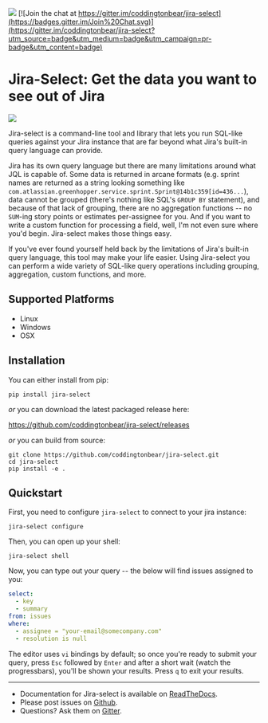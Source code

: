 ![](https://github.com/coddingtonbear/jira-select/workflows/Run%20Tests/badge.svg) [![Join the chat at https://gitter.im/coddingtonbear/jira-select](https://badges.gitter.im/Join%20Chat.svg)](https://gitter.im/coddingtonbear/jira-select?utm_source=badge&utm_medium=badge&utm_campaign=pr-badge&utm_content=badge)

# Jira-Select: Get the data you want to see out of Jira

![](https://coddingtonbear-public.s3-us-west-2.amazonaws.com/github/jira-select/demo.3.gif)

Jira-select is a command-line tool and library that lets you run SQL-like
queries against your Jira instance that are far beyond what Jira's built-in
query language can provide.

Jira has its own query language
but there are many limitations around what JQL is capable of.
Some data is returned in arcane formats
(e.g. sprint names are returned as a string looking something like
``com.atlassian.greenhopper.service.sprint.Sprint@14b1c359[id=436...``),
data cannot be grouped (there's nothing like SQL's `GROUP BY` statement),
and because of that lack of grouping, there are no aggregation functions --
no `SUM`-ing story points or estimates per-assignee for you.
And if you want to write a custom function for processing a field,
well, I'm not even sure where you'd begin.
Jira-select makes those things easy.

If you've ever found yourself held back by the limitations of Jira's
built-in query language, this tool may make your life easier.
Using Jira-select you can perform a wide variety of SQL-like query
operations including grouping, aggregation, custom functions, and more.

## Supported Platforms

- Linux
- Windows
- OSX

## Installation

You can either install from pip:

```
pip install jira-select
```

_or_ you can download the latest packaged release here:

https://github.com/coddingtonbear/jira-select/releases

_or_ you can build from source:

```
git clone https://github.com/coddingtonbear/jira-select.git
cd jira-select
pip install -e .
```

## Quickstart

First, you need to configure `jira-select` to connect to your jira instance:

```
jira-select configure
```

Then, you can open up your shell:

```
jira-select shell
```

Now, you can type out your query -- the below will find issues assigned
to you:

```yaml
select:
  - key
  - summary
from: issues
where:
  - assignee = "your-email@somecompany.com"
  - resolution is null
```

The editor uses `vi` bindings by default; so once you're ready to submit
your query, press `Esc` followed by `Enter` and after a short wait (watch the progressbars), you'll be shown your results. Press `q` to exit your results.

---

- Documentation for Jira-select is available on [ReadTheDocs](http://jira-select.readthedocs.org/).
- Please post issues on [Github](http://github.com/coddingtonbear/jira-select/issues).
- Questions? Ask them on [Gitter](https://gitter.im/coddingtonbear/jira-select).
